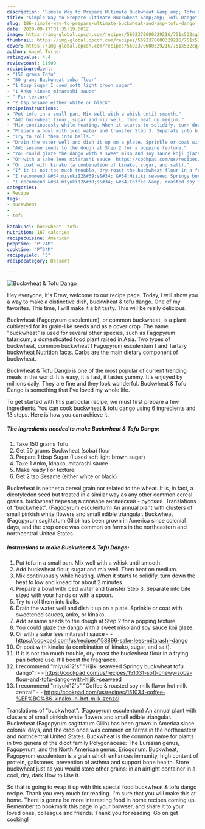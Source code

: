 ```yaml
---
description: "Simple Way to Prepare Ultimate Buckwheat &amp;amp; Tofu Dango"
title: "Simple Way to Prepare Ultimate Buckwheat &amp;amp; Tofu Dango"
slug: 186-simple-way-to-prepare-ultimate-buckwheat-and-amp-tofu-dango
date: 2020-09-17T01:35:19.501Z
image: https://img-global.cpcdn.com/recipes/5692370600329216/751x532cq70/buckwheat-tofu-dango-recipe-main-photo.jpg
thumbnail: https://img-global.cpcdn.com/recipes/5692370600329216/751x532cq70/buckwheat-tofu-dango-recipe-main-photo.jpg
cover: https://img-global.cpcdn.com/recipes/5692370600329216/751x532cq70/buckwheat-tofu-dango-recipe-main-photo.jpg
author: Angel Turner
ratingvalue: 4.4
reviewcount: 11909
recipeingredient:
- "150 grams Tofu"
- "50 grams Buckwheat soba flour"
- "1 tbsp Sugar I used soft light brown sugar"
- "1 Anko kinako mitarashi sauce"
- " For texture"
- "2 tsp Sesame either white or black"
recipeinstructions:
- "Put tofu in a small pan. Mix well with a whisk until smooth."
- "Add buckwheat flour, sugar and mix well. Then heat on medium."
- "Mix continuously while heating. When it starts to solidify, turn down the heat to low and knead for about 2 minutes."
- "Prepare a bowl with iced water and transfer Step 3. Separate into bite sized with your hands or with a spoon."
- "Try to roll them into balls."
- "Drain the water well and dish it up on a plate. Sprinkle or coat with sweetened sauces, anko, or kinako."
- "Add sesame seeds to the dough at Step 2 for a popping texture."
- "You could glaze the dango with a sweet miso and soy sauce koji glaze."
- "Or with a sake lees mitarashi sauce  https://cookpad.com/us/recipes/158896-sake-lees-mitarashi-dango"
- "Or coat with kinako (a combination of kinako, sugar, and salt)."
- "If it is not too much trouble, dry-roast the buckwheat flour in a frying pan before use. It&#39;ll boost the fragrance."
- "I recommend &#34;miyuki12&#39;s&#34; &#34;Hijiki seaweed Springy buckwheat tofu dango&#34;!  https://cookpad.com/us/recipes/151031-soft-chewy-soba-flour-and-tofu-dango-with-hijiki-seaweed"
- "I recommend &#34;miyuki12&#39;s&#34; &#34;Coffee &amp; roasted soy milk flavor hot milk zenzai&#34;  https://cookpad.com/us/recipes/151034-coffee-%EF%BC%86-kinako-in-hot-milk-zenzai"
categories:
- Recipe
tags:
- buckwheat
- 
- tofu

katakunci: buckwheat  tofu 
nutrition: 167 calories
recipecuisine: American
preptime: "PT24M"
cooktime: "PT34M"
recipeyield: "3"
recipecategory: Dessert

---
```



![Buckwheat &amp; Tofu Dango](https://img-global.cpcdn.com/recipes/5692370600329216/751x532cq70/buckwheat-tofu-dango-recipe-main-photo.jpg)

Hey everyone, it's Drew, welcome to our recipe page. Today, I will show you a way to make a distinctive dish, buckwheat &amp; tofu dango. One of my favorites. This time, I will make it a bit tasty. This will be really delicious.

Buckwheat (Fagopyrum esculentum), or common buckwheat, is a plant cultivated for its grain-like seeds and as a cover crop. The name &#34;buckwheat&#34; is used for several other species, such as Fagopyrum tataricum, a domesticated food plant raised in Asia. Two types of buckwheat, common buckwheat ( Fagopyrum esculentum ) and Tartary buckwheat Nutrition facts. Carbs are the main dietary component of buckwheat.

Buckwheat &amp; Tofu Dango is one of the most popular of current trending meals in the world. It is easy, it is fast, it tastes yummy. It's enjoyed by millions daily. They are fine and they look wonderful. Buckwheat &amp; Tofu Dango is something that I've loved my whole life.


To get started with this particular recipe, we must first prepare a few ingredients. You can cook buckwheat &amp; tofu dango using 6 ingredients and 13 steps. Here is how you can achieve it.

<!--inarticleads1-->

##### The ingredients needed to make Buckwheat &amp; Tofu Dango:

1. Take 150 grams Tofu
1. Get 50 grams Buckwheat (soba) flour
1. Prepare 1 tbsp Sugar (I used soft light brown sugar)
1. Take 1 Anko, kinako, mitarashi sauce
1. Make ready  For texture:
1. Get 2 tsp Sesame (either white or black)


Buckwheat is neither a cereal grain nor related to the wheat. It is, in fact, a dicotyledon seed but treated in a similar way as any other common cereal grains. buckwheat перевод в словаре английский - русский. Translations of &#34;buckwheat&#34;. (Fagopyrum esculentum) An annual plant with clusters of small pinkish white flowers and small edible triangular. Buckwheat (Fagopyrum sagittatum Gilib) has been grown in America since colonial days, and the crop once was common on farms in the northeastern and northcentral United States. 

<!--inarticleads2-->

##### Instructions to make Buckwheat &amp; Tofu Dango:

1. Put tofu in a small pan. Mix well with a whisk until smooth.
1. Add buckwheat flour, sugar and mix well. Then heat on medium.
1. Mix continuously while heating. When it starts to solidify, turn down the heat to low and knead for about 2 minutes.
1. Prepare a bowl with iced water and transfer Step 3. Separate into bite sized with your hands or with a spoon.
1. Try to roll them into balls.
1. Drain the water well and dish it up on a plate. Sprinkle or coat with sweetened sauces, anko, or kinako.
1. Add sesame seeds to the dough at Step 2 for a popping texture.
1. You could glaze the dango with a sweet miso and soy sauce koji glaze.
1. Or with a sake lees mitarashi sauce -  - https://cookpad.com/us/recipes/158896-sake-lees-mitarashi-dango
1. Or coat with kinako (a combination of kinako, sugar, and salt).
1. If it is not too much trouble, dry-roast the buckwheat flour in a frying pan before use. It&#39;ll boost the fragrance.
1. I recommend &#34;miyuki12&#39;s&#34; &#34;Hijiki seaweed Springy buckwheat tofu dango&#34;! -  - https://cookpad.com/us/recipes/151031-soft-chewy-soba-flour-and-tofu-dango-with-hijiki-seaweed
1. I recommend &#34;miyuki12&#39;s&#34; &#34;Coffee &amp; roasted soy milk flavor hot milk zenzai&#34; -  - https://cookpad.com/us/recipes/151034-coffee-%EF%BC%86-kinako-in-hot-milk-zenzai


Translations of &#34;buckwheat&#34;. (Fagopyrum esculentum) An annual plant with clusters of small pinkish white flowers and small edible triangular. Buckwheat (Fagopyrum sagittatum Gilib) has been grown in America since colonial days, and the crop once was common on farms in the northeastern and northcentral United States. Buckwheat is the common name for plants in two genera of the dicot family Polygonaceae: The Eurasian genus, Fagopyrum, and the North American genus, Eriogonum. Buckwheat, Fagopyrum esculentum is a grain which enhances immunity, high content of protein, gallstones, prevention of asthma and support bone health. Store buckwheat just as you would store other grains: in an airtight container in a cool, dry, dark How to Use It. 

So that is going to wrap it up with this special food buckwheat &amp; tofu dango recipe. Thank you very much for reading. I'm sure that you will make this at home. There is gonna be more interesting food in home recipes coming up. Remember to bookmark this page in your browser, and share it to your loved ones, colleague and friends. Thank you for reading. Go on get cooking!
